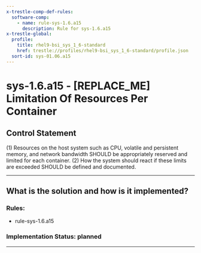 ```yaml
---
x-trestle-comp-def-rules:
  software-comp:
    - name: rule-sys-1.6.a15
      description: Rule for sys-1.6.a15
x-trestle-global:
  profile:
    title: rhel9-bsi_sys_1_6-standard
    href: trestle://profiles/rhel9-bsi_sys_1_6-standard/profile.json
  sort-id: sys-01.06.a15
---
```


# sys-1.6.a15 - \[REPLACE_ME\] Limitation Of Resources Per Container

## Control Statement

(1) Resources on the host system such as CPU, volatile and persistent memory, and network bandwidth SHOULD be appropriately reserved and limited for each container. (2) How the system should react if these limits are exceeded SHOULD be defined and documented.

______________________________________________________________________

## What is the solution and how is it implemented?

<!-- For implementation status enter one of: implemented, partial, planned, alternative, not-applicable -->

<!-- Note that the list of rules under ### Rules: is read-only and changes will not be captured after assembly to JSON -->

<!-- Add control implementation description here for control: sys-1.6.a15 -->

### Rules:

  - rule-sys-1.6.a15

### Implementation Status: planned

______________________________________________________________________
